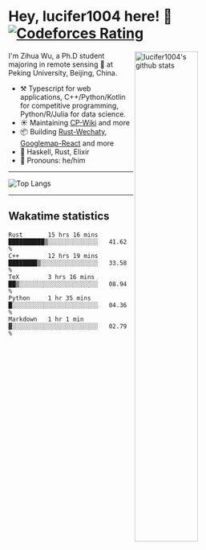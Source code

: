 # Hey, lucifer1004 here! :wave: [![Codeforces Rating](https://cfrating.ihcr.top/?user=lucifer1004&style=flat-square)](https://codeforces.com/profile/lucifer1004)

<img width="50%" align="right" alt="lucifer1004's github stats" src="https://github-readme-stats.vercel.app/api?username=lucifer1004&show_icons=true">

I'm Zihua Wu, a Ph.D student majoring in remote sensing :satellite: at Peking University, Beijing, China.

- :hammer_and_pick: Typescript for web applications, C++/Python/Kotlin for competitive programming, Python/R/Julia for data science.
- :sunny: Maintaining [CP-Wiki](https://cp-wiki.vercel.app) and more 
- :package: Building [Rust-Wechaty](https://github.com/wechaty/rust-wechaty), [Googlemap-React](https://github.com/googlemap-react/googlemap-react) and more
- :seedling: Haskell, Rust, Elixir
- :man: Pronouns: he/him

---

![Top Langs](https://github-readme-stats.vercel.app/api/top-langs/?username=lucifer1004&layout=compact)

---

## Wakatime statistics

<!--START_SECTION:waka-->
```text
Rust       15 hrs 16 mins  ██████████▒░░░░░░░░░░░░░░   41.62 % 
C++        12 hrs 19 mins  ████████▒░░░░░░░░░░░░░░░░   33.58 % 
TeX        3 hrs 16 mins   ██▒░░░░░░░░░░░░░░░░░░░░░░   08.94 % 
Python     1 hr 35 mins    █░░░░░░░░░░░░░░░░░░░░░░░░   04.36 % 
Markdown   1 hr 1 min      ▓░░░░░░░░░░░░░░░░░░░░░░░░   02.79 % 
```
<!--END_SECTION:waka-->
